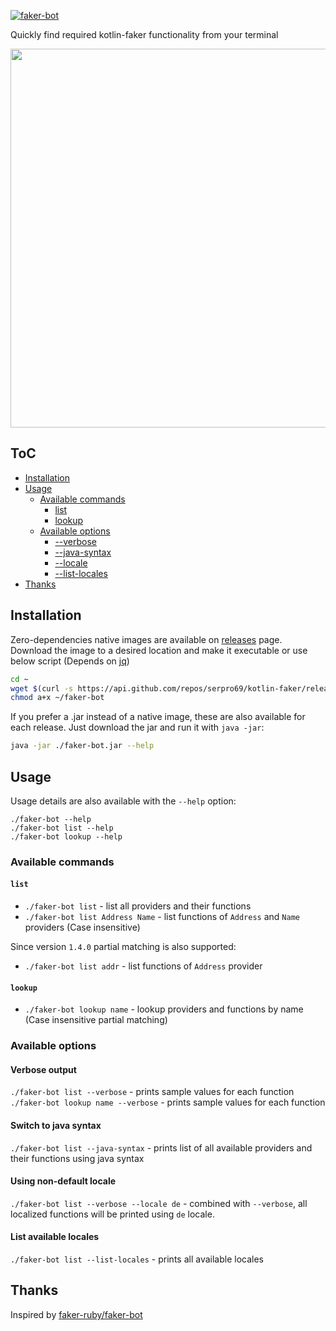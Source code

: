 <a href="https://github.com/serpro69/kotlin-faker"> <img src=../logo/faker_bot.png alt="faker-bot"/> </a>  

Quickly find required kotlin-faker functionality from your terminal

<img src=./img/faker-peek.gif width="768" height="606" alt=""/>

## ToC

* [Installation](#installation)
* [Usage](#usage)
    * [Available commands](#available-commands)
        * [list](#list)
        * [lookup](#lookup)
    * [Available options](#available-options)
        * [--verbose](#verbose-output)
        * [--java-syntax](#switch-to-java-syntax)
        * [--locale](#using-non-default-locale)
        * [--list-locales](#list-available-locales)
* [Thanks](#thanks)

## Installation

Zero-dependencies native images are available on [releases](https://github.com/serpro69/kotlin-faker/releases) page.  
Download the image to a desired location and make it executable or use below script (Depends on [jq](https://stedolan.github.io/jq/))

```bash
cd ~
wget $(curl -s https://api.github.com/repos/serpro69/kotlin-faker/releases/latest | jq -r '.assets[].browser_download_url') -O faker-bot
chmod a+x ~/faker-bot
``` 

If you prefer a .jar instead of a native image, these are also available for each release. Just download the jar and run it with `java -jar`:

```bash
java -jar ./faker-bot.jar --help
```

## Usage

Usage details are also available with the `--help` option:  

`./faker-bot --help`  
`./faker-bot list --help`  
`./faker-bot lookup --help`

### Available commands

#### `list`

* `./faker-bot list` - list all providers and their functions
* `./faker-bot list Address Name` - list functions of `Address` and `Name` providers (Case insensitive)

Since version `1.4.0` partial matching is also supported:

* `./faker-bot list addr` - list functions of `Address` provider

#### `lookup`

* `./faker-bot lookup name` - lookup providers and functions by name (Case insensitive partial matching)

### Available options

#### Verbose output

`./faker-bot list --verbose` - prints sample values for each function
`./faker-bot lookup name --verbose` - prints sample values for each function

#### Switch to java syntax

`./faker-bot list --java-syntax` - prints list of all available providers and their functions using java syntax

#### Using non-default locale

`./faker-bot list --verbose --locale de` - combined with `--verbose`, all localized functions will be printed
using `de` locale.

#### List available locales

`./faker-bot list --list-locales` - prints all available locales

## Thanks

Inspired by [faker-ruby/faker-bot](https://github.com/faker-ruby/faker-bot)
